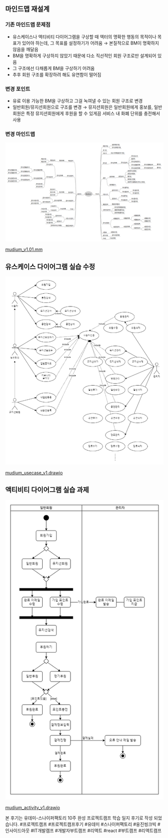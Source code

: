 ## 마인드맵 재설계

### 기존 마인드맵 문제점

- 유스케이스나 액티비티 다이어그램을 구상할 때 액터의 명확한 행동의 목적이나 목표가 있어야 하는데, 그 목표를 설정하기가 어려움 → 본질적으로 BM이 명확하지 않음을 깨달음
- BM을 명확하게 구상하지 않았기 때문에 다소 직선적인 회원 구조로만 설계되어 있음
- 그 구조에선 다채롭게 BM을 구상하기 어려움
- 추후 회원 구조를 확장하려 해도 유연함이 떨어짐

### 변경 포인트

- 유료 이용 가능한 BM을 구상하고 그걸 녹여낼 수 있는 회원 구조로 변경
- 일반회원/뮤지션회원으로 구조를 변경 → 뮤지션회원은 일반회원에게 홍보를, 일반회원은 특정 뮤지션회원에게 후원을 할 수 있게끔 서비스 내 화폐 단위를 충전해서 사용

### 변경 마인드맵

![Untitled](../assets/e0b07bac9b62.png)

[mudium_v1.01.mm](../assets/mudium_v1.01.mm)

## 유스케이스 다이어그램 실습 수정

![mudium_usecase_v1.drawio.png](../assets/mudium_usecase_v1.drawio.png)

[mudium_usecase_v1.drawio](../assets/mudium_usecase_v1.drawio)

## 액티비티 다이어그램 실습 과제

![mudium_activity_v1.drawio.png](../assets/mudium_activity_v1.drawio.png)

[mudium_activity_v1.drawio](../assets/mudium_activity_v1.drawio)


본 후기는 유데미-스나이퍼팩토리 10주 완성 프로젝트캠프 학습 일지 후기로 작성 되었습니다.
#프로젝트캠프 #프로젝트캠프후기 #유데미 #스나이퍼팩토리 #웅진씽크빅 #인사이드아웃 #IT개발캠프 #개발자부트캠프 #리액트 #react #부트캠프 #리액트캠프